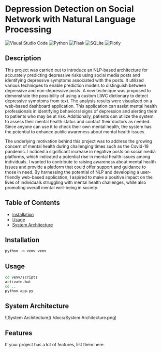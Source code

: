 # Depression Detection on Social Network with Natural Language Processing
![Visual Studio Code](https://img.shields.io/badge/Visual_Studio_Code-0078D4?style=for-the-badge&logo=visual%20studio%20code&logoColor=white)
![Python](https://img.shields.io/badge/Python-F6D049?style=for-the-badge&logo=python&logoColor=white)
![Flask](https://img.shields.io/badge/Flask-000000?style=for-the-badge&logo=flask&logoColor=white)
![SQLite](https://img.shields.io/badge/SQLite-5BB0DF?style=for-the-badge&logo=sqlite&logoColor=white)
![Plotly](https://img.shields.io/badge/Plotly_Dash-3D4D71?style=for-the-badge&logo=plotly&logoColor=white)

## Description

This project was carried out to introduce an NLP-based architecture for accurately predicting depressive risks using social media posts and identifying depressive symptoms associated with the posts. It utilized various techniques to enable prediction models to distinguish between depressive and non-depressive posts. A new technique was proposed to demonstrate the possibility of using a custom LIWC dictionary to detect depressive symptoms from text. The analysis results were visualized on a web-based dashboard application. This application can assist mental health professionals in identifying behavioral signs of depression and alerting them to patients who may be at risk. Additionally, patients can utilize the system to assess their mental health status and contact their doctors as needed. Since anyone can use it to check their own mental health, the system has the potential to enhance public awareness about mental health issues.

The underlying motivation behind this project was to address the growing concern of mental health during challenging times such as the Covid-19 pandemic. I noticed a significant increase in negative posts on social media platforms, which indicated a potential rise in mental health issues among individuals. I wanted to contribute to raising awareness about mental health issues and provide a platform that could offer support and guidance to those in need. By harnessing the potential of NLP and developing a user-friendly web-based application, I aspired to make a positive impact on the lives of individuals struggling with mental health challenges, while also promoting overall mental well-being in society.

## Table of Contents

- [Installation](#installation)
- [Usage](#usage)
- [System Architecture](#system_architecture)

## Installation

```bash
python -m venv venv
```

## Usage

```bash
cd venv/scripts
activate.bat
cd ..
python app.py
```

## System Architecture

![System Architecture](./docs/System Architecture.png)

## Features

If your project has a lot of features, list them here.

